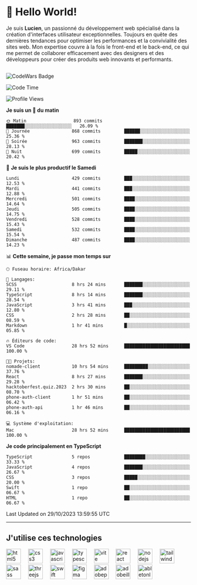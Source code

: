 # 👋 Hello World!

Je suis **Lucien**, un passionné du développement web spécialisé dans la création d'interfaces utilisateur exceptionnelles. Toujours en quête des dernières tendances pour optimiser les performances et la convivialité des sites web. Mon expertise couvre à la fois le front-end et le back-end, ce qui me permet de collaborer efficacement avec des designers et des développeurs pour créer des produits web innovants et performants.

##

![CodeWars Badge](https://www.codewars.com/users/xyhomi3/badges/small)

<!--START_SECTION:waka-->
![Code Time](http://img.shields.io/badge/Code%20Time-160%20hrs%2026%20mins-blue)

![Profile Views](http://img.shields.io/badge/Vues%20du%20profil-0-blue)

**Je suis un 🐤 du matin** 

```text
🌞 Matin                  893 commits         ███████░░░░░░░░░░░░░░░░░░   26.09 % 
🌆 Journée                868 commits         ██████░░░░░░░░░░░░░░░░░░░   25.36 % 
🌃 Soirée                 963 commits         ███████░░░░░░░░░░░░░░░░░░   28.13 % 
🌙 Nuit                   699 commits         █████░░░░░░░░░░░░░░░░░░░░   20.42 % 
```
📅 **Je suis le plus productif le Samedi** 

```text
Lundi                    429 commits         ███░░░░░░░░░░░░░░░░░░░░░░   12.53 % 
Mardi                    441 commits         ███░░░░░░░░░░░░░░░░░░░░░░   12.88 % 
Mercredi                 501 commits         ████░░░░░░░░░░░░░░░░░░░░░   14.64 % 
Jeudi                    505 commits         ████░░░░░░░░░░░░░░░░░░░░░   14.75 % 
Vendredi                 528 commits         ████░░░░░░░░░░░░░░░░░░░░░   15.43 % 
Samedi                   532 commits         ████░░░░░░░░░░░░░░░░░░░░░   15.54 % 
Dimanche                 487 commits         ████░░░░░░░░░░░░░░░░░░░░░   14.23 % 
```


📊 **Cette semaine, je passe mon temps sur** 

```text
🕑︎ Fuseau horaire: Africa/Dakar

💬 Langages: 
SCSS                     8 hrs 24 mins       ███████░░░░░░░░░░░░░░░░░░   29.11 % 
TypeScript               8 hrs 14 mins       ███████░░░░░░░░░░░░░░░░░░   28.54 % 
JavaScript               3 hrs 41 mins       ███░░░░░░░░░░░░░░░░░░░░░░   12.80 % 
CSS                      2 hrs 28 mins       ██░░░░░░░░░░░░░░░░░░░░░░░   08.59 % 
Markdown                 1 hr 41 mins        █░░░░░░░░░░░░░░░░░░░░░░░░   05.85 % 

🔥 Éditeurs de code: 
VS Code                  28 hrs 52 mins      █████████████████████████   100.00 % 

🐱‍💻 Projets: 
nomade-client            10 hrs 54 mins      █████████░░░░░░░░░░░░░░░░   37.76 % 
React                    8 hrs 27 mins       ███████░░░░░░░░░░░░░░░░░░   29.28 % 
hacktoberfest.quiz.2023  2 hrs 30 mins       ██░░░░░░░░░░░░░░░░░░░░░░░   08.70 % 
phone-auth-client        1 hr 51 mins        ██░░░░░░░░░░░░░░░░░░░░░░░   06.42 % 
phone-auth-api           1 hr 46 mins        ██░░░░░░░░░░░░░░░░░░░░░░░   06.16 % 

💻 Système d'exploitation: 
Mac                      28 hrs 52 mins      █████████████████████████   100.00 % 
```

**Je code principalement en TypeScript** 

```text
TypeScript               5 repos             ████████░░░░░░░░░░░░░░░░░   33.33 % 
JavaScript               4 repos             ███████░░░░░░░░░░░░░░░░░░   26.67 % 
CSS                      3 repos             █████░░░░░░░░░░░░░░░░░░░░   20.00 % 
Swift                    1 repo              ██░░░░░░░░░░░░░░░░░░░░░░░   06.67 % 
HTML                     1 repo              ██░░░░░░░░░░░░░░░░░░░░░░░   06.67 % 
```




 Last Updated on 29/10/2023 13:59:55 UTC
<!--END_SECTION:waka-->
---

## J'utilise ces technologies

<div align="left">
  <img src="https://skillicons.dev/icons?i=html" height="40" alt="html5 logo"  />
  <img width="12" />
  <img src="https://skillicons.dev/icons?i=css" height="40" alt="css3 logo"  />
  <img width="12" />
  <img src="https://skillicons.dev/icons?i=js" height="40" alt="javascript logo"  />
  <img width="12" />
  <img src="https://skillicons.dev/icons?i=ts" height="40" alt="typescript logo"  />
  <img width="12" />
  <img src="https://skillicons.dev/icons?i=vite" height="40" alt="vite logo"  />
  <img width="12" />
  <img src="https://skillicons.dev/icons?i=react" height="40" alt="react logo"  />
  <img width="12" />
  <img src="https://cdn.jsdelivr.net/gh/devicons/devicon/icons/nodejs/nodejs-original.svg" height="40" alt="nodejs logo"  />
  <img width="12" />
  <img src="https://skillicons.dev/icons?i=tailwind" height="40" alt="tailwindcss logo"  />
  <img width="12" />
  <img src="https://skillicons.dev/icons?i=sass" height="40" alt="sass logo"  />
  <img width="12" />
  <img src="https://skillicons.dev/icons?i=threejs" height="40" alt="threejs logo"  />
  <img width="12" />
  <img src="https://skillicons.dev/icons?i=swift" height="40" alt="swift logo"  />
  <img width="12" />
  <img src="https://skillicons.dev/icons?i=figma" height="40" alt="figma logo"  />
  <img width="12" />
  <img src="https://skillicons.dev/icons?i=ps" height="40" alt="adobephotoshop logo"  />
  <img width="12" />
  <img src="https://skillicons.dev/icons?i=ai" height="40" alt="adobeillustrator logo"  />
  <img width="12" />
  <img src="https://skillicons.dev/icons?i=ableton" height="40" alt="abletonlive logo"  />
</div>



